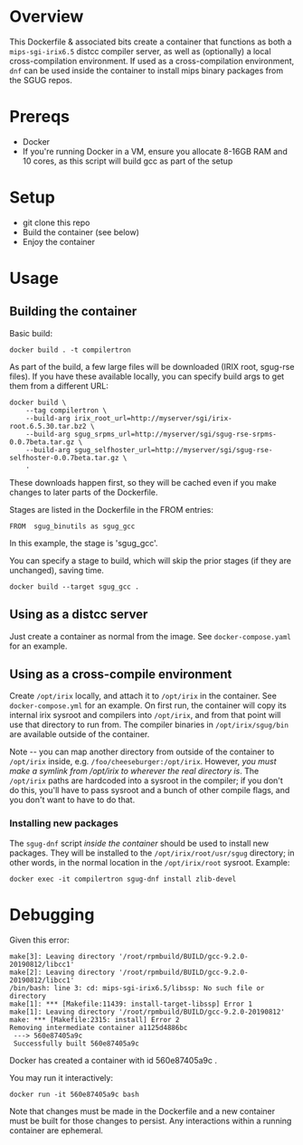 # Overview

This Dockerfile & associated bits create a container that functions as both a
`mips-sgi-irix6.5` distcc compiler server, as well as (optionally) a local
cross-compilation environment.  If used as a cross-compilation environment,
`dnf` can be used inside the container to install mips binary packages from
the SGUG repos.

# Prereqs
* Docker
* If you're running Docker in a VM, ensure you allocate 8-16GB RAM and 10 cores, as this script will build gcc as part of the setup

# Setup
* git clone this repo
* Build the container (see below)
* Enjoy the container

# Usage

## Building the container

Basic build:
```
docker build . -t compilertron
```

As part of the build, a few large files will be downloaded (IRIX root, sgug-rse files).  If you have these available locally, you
can specify build args to get them from a different URL:

```
docker build \
    --tag compilertron \
    --build-arg irix_root_url=http://myserver/sgi/irix-root.6.5.30.tar.bz2 \
    --build-arg sgug_srpms_url=http://myserver/sgi/sgug-rse-srpms-0.0.7beta.tar.gz \
    --build-arg sgug_selfhoster_url=http://myserver/sgi/sgug-rse-selfhoster-0.0.7beta.tar.gz \
    .
```

These downloads happen first, so they will be cached even if you make changes to later parts of the Dockerfile.

Stages are listed in the Dockerfile in the FROM entries:
```
FROM  sgug_binutils as sgug_gcc
```
In this example, the stage is 'sgug_gcc'.

You can specify a stage to build, which will skip the prior stages (if they are unchanged), saving time.

```
docker build --target sgug_gcc .
```

## Using as a distcc server

Just create a container as normal from the image.  See `docker-compose.yaml` for an example.

## Using as a cross-compile environment

Create `/opt/irix` locally, and attach it to `/opt/irix` in the container.  See `docker-compose.yml` for an example.  On first run, the container will copy its internal irix sysroot and compilers into `/opt/irix`, and from that point will use that directory to run from.  The compiler binaries in `/opt/irix/sgug/bin` are available outside of the container.

Note -- you can map another directory from outside of the container to `/opt/irix` inside, e.g. `/foo/cheeseburger:/opt/irix`.  However, _you must
make a symlink from /opt/irix to wherever the real directory is_.  The `/opt/irix` paths are hardcoded into a sysroot in the compiler; if you don't
do this, you'll have to pass sysroot and a bunch of other compile flags, and you don't want to have to do that.

### Installing new packages

The `sgug-dnf` script *inside the container* should be used to install new packages.  They will be installed to the `/opt/irix/root/usr/sgug` directory; in other words, in the normal location in the `/opt/irix/root` sysroot.  Example:

```
docker exec -it compilertron sgug-dnf install zlib-devel
```

# Debugging
Given this error:
```
make[3]: Leaving directory '/root/rpmbuild/BUILD/gcc-9.2.0-20190812/libcc1'
make[2]: Leaving directory '/root/rpmbuild/BUILD/gcc-9.2.0-20190812/libcc1'
/bin/bash: line 3: cd: mips-sgi-irix6.5/libssp: No such file or directory
make[1]: *** [Makefile:11439: install-target-libssp] Error 1
make[1]: Leaving directory '/root/rpmbuild/BUILD/gcc-9.2.0-20190812'
make: *** [Makefile:2315: install] Error 2
Removing intermediate container a1125d4886bc
 ---> 560e87405a9c
 Successfully built 560e87405a9c
 ```

Docker has created a container with id 560e87405a9c . 

You may run it interactively:

```
docker run -it 560e87405a9c bash
```

Note that changes must be made in the Dockerfile and a new container must be built for those changes to persist. Any interactions within a running container are ephemeral.
